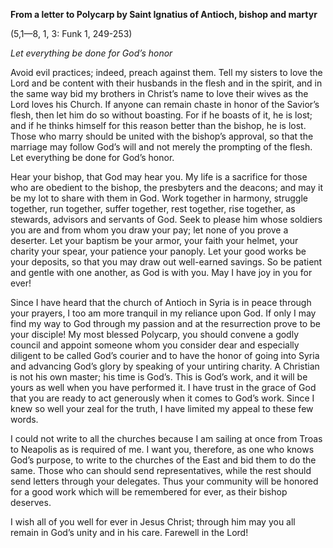 

**From a letter to Polycarp by Saint Ignatius of Antioch, bishop and martyr**

(5,1—8, 1, 3: Funk 1, 249-253)

_Let everything be done for God’s honor_

Avoid evil practices; indeed, preach against them. Tell my sisters to love the Lord and be content with their husbands in the flesh and in the spirit, and in the same way bid my brothers in Christ’s name to love their wives as the Lord loves his Church. If anyone can remain chaste in honor of the Savior’s flesh, then let him do so without boasting. For if he boasts of it, he is lost; and if he thinks himself for this reason better than the bishop, he is lost. Those who marry should be united with the bishop’s approval, so that the marriage may follow God’s will and not merely the prompting of the flesh. Let everything be done for God’s honor.

Hear your bishop, that God may hear you. My life is a sacrifice for those who are obedient to the bishop, the presbyters and the deacons; and may it be my lot to share with them in God. Work together in harmony, struggle together, run together, suffer together, rest together, rise together, as stewards, advisors and servants of God. Seek to please him whose soldiers you are and from whom you draw your pay; let none of you prove a deserter. Let your baptism be your armor, your faith your helmet, your charity your spear, your patience your panoply. Let your good works be your deposits, so that you may draw out well-earned savings. So be patient and gentle with one another, as God is with you. May I have joy in you for ever!

Since I have heard that the church of Antioch in Syria is in peace through your prayers, I too am more tranquil in my reliance upon God. If only I may find my way to God through my passion and at the resurrection prove to be your disciple! My most blessed Polycarp, you should convene a godly council and appoint someone whom you consider dear and especially diligent to be called God’s courier and to have the honor of going into Syria and advancing God’s glory by speaking of your untiring charity. A Christian is not his own master; his time is God’s. This is God’s work, and it will be yours as well when you have performed it. I have trust in the grace of God that you are ready to act generously when it comes to God’s work. Since I knew so well your zeal for the truth, I have limited my appeal to these few words.

I could not write to all the churches because I am sailing at once from Troas to Neapolis as is required of me. I want you, therefore, as one who knows God’s purpose, to write to the churches of the East and bid them to do the same. Those who can should send representatives, while the rest should send letters through your delegates. Thus your community will be honored for a good work which will be remembered for ever, as their bishop deserves.

I wish all of you well for ever in Jesus Christ; through him may you all remain in God’s unity and in his care. Farewell in the Lord!

